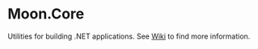 # Moon.Core

Utilities for building .NET applications. See [Wiki](https://github.com/djanosik/moon.core/wiki) to find more information.